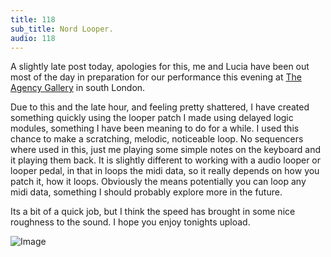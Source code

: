 ```yaml
---
title: 118
sub_title: Nord Looper.
audio: 118
---
```


A slightly late post today, apologies for this, me and Lucia have been out most of the day in preparation for our performance this evening at <a href="http://www.theagencygallery.co.uk/" title="The Agency Gallery" target="_blank">The Agency Gallery</a> in south London.

Due to this and the late hour, and feeling pretty shattered, I have created something quickly using the looper patch I made using delayed logic modules, something I have been meaning to do for a while. I used this chance to make a scratching, melodic, noticeable loop. No sequencers where used in this, just me playing some simple notes on the keyboard and it playing them back. It is slightly different to working with a audio looper or looper pedal, in that in loops the midi data, so it really depends on how you patch it, how it loops. Obviously the means potentially you can loop any midi data, something I should probably explore more in the future.

Its a bit of a quick job, but I think the speed has brought in some nice roughness to the sound. I hope you enjoy tonights upload.

![Image](/assets/img/Snd-118.jpg)